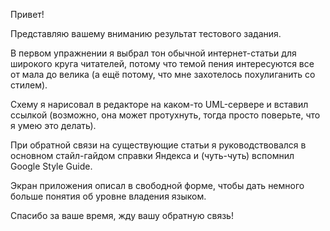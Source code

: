 Привет! 

Представляю вашему вниманию результат тестового задания.

В первом упражнении я выбрал тон обычной интернет-статьи для широкого круга читателей, потому что темой пения интересуются все от мала до велика (а ещё потому, что мне захотелось похулиганить со стилем).

Схему я нарисовал в редакторе на каком-то UML-сервере и вставил ссылкой (возможно, она может протухнуть, тогда просто поверьте, что я умею это делать).

При обратной связи на существующие статьи я руководствовался в основном стайл-гайдом справки Яндекса и (чуть-чуть) вспомнил Google Style Guide.

Экран приложения описал в свободной форме, чтобы дать немного больше понятия об уровне владения языком.

Спасибо за ваше время, жду вашу обратную связь!
